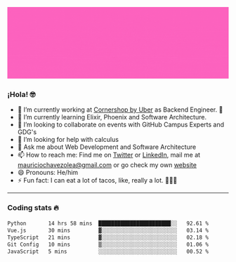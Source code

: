![Banner](banner.gif)

### ¡Hola! 🤓

- 🔭 I’m currently working at [Cornershop by Uber](https://cornershopapp.com) as Backend Engineer. 🥑
- 🌱 I’m currently learning Elixir, Phoenix and Software Architecture.
- 👯 I’m looking to collaborate on events with GitHub Campus Experts and GDG's
- 🤔 I’m looking for help with calculus
- 💬 Ask me about Web Development and Software Architecture
- 📫 How to reach me: Find me on [Twitter](https://twitter.com/ultr4nerd) or [LinkedIn](https://www.linkedin.com/in/mauricio-chávez-olea-4b46b7147/), mail me at [mauriciochavezolea@gmail.com](mailto:mauriciochavezolea@gmail.com) or go check my own [website](mauriciochavez.surge.sh)
- 😄 Pronouns: He/him
- ⚡ Fun fact: I can eat a lot of tacos, like, really a lot. 🌮🌮🌮

---

### Coding stats 🔥

<!--START_SECTION:waka-->
```text
Python       14 hrs 58 mins  ███████████████████████░░   92.61 % 
Vue.js       30 mins         ▓░░░░░░░░░░░░░░░░░░░░░░░░   03.14 % 
TypeScript   21 mins         ▓░░░░░░░░░░░░░░░░░░░░░░░░   02.18 % 
Git Config   10 mins         ▒░░░░░░░░░░░░░░░░░░░░░░░░   01.06 % 
JavaScript   5 mins          ░░░░░░░░░░░░░░░░░░░░░░░░░   00.52 % 
```
<!--END_SECTION:waka-->
